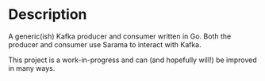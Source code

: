 # Description
A generic(ish) Kafka producer and consumer written in Go.
Both the producer and consumer use Sarama to interact with Kafka.

This project is a work-in-progress and can (and hopefully will!) be improved in many ways.